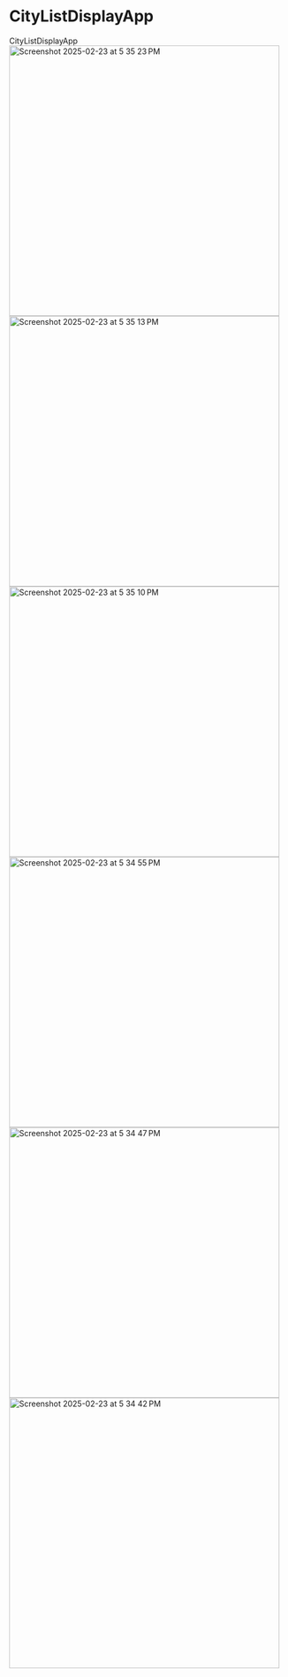 # CityListDisplayApp
CityListDisplayApp
<img width="489" alt="Screenshot 2025-02-23 at 5 35 23 PM" src="https://github.com/user-attachments/assets/a5106855-268d-4b05-80b7-a9cd0c73055d" />
<img width="489" alt="Screenshot 2025-02-23 at 5 35 13 PM" src="https://github.com/user-attachments/assets/7176c86b-6001-4487-a0d6-5b520ea630b3" />
<img width="489" alt="Screenshot 2025-02-23 at 5 35 10 PM" src="https://github.com/user-attachments/assets/e90e885e-b359-41e4-a8eb-7a7b9c4c497c" />
<img width="489" alt="Screenshot 2025-02-23 at 5 34 55 PM" src="https://github.com/user-attachments/assets/f32a7930-a757-4770-ae3c-d3967787b7ab" />
<img width="489" alt="Screenshot 2025-02-23 at 5 34 47 PM" src="https://github.com/user-attachments/assets/7e12d74d-3923-4d42-824b-b3ab0ec03ee8" />
<img width="489" alt="Screenshot 2025-02-23 at 5 34 42 PM" src="https://github.com/user-attachments/assets/0123458e-a657-447d-be16-3b22038f7d8e" />
